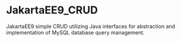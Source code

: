 # JakartaEE9_CRUD
JakartaEE9 simple CRUD utilizing Java interfaces for abstraction and implementation of MySQL database query management.
